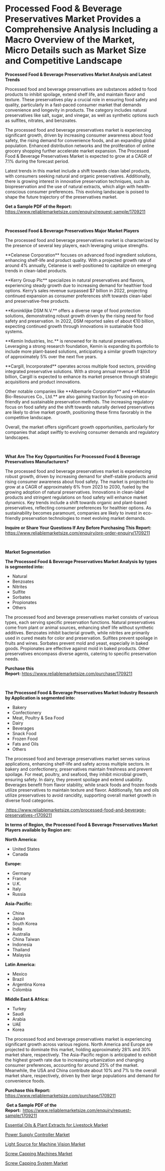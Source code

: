 <p><h1>Processed Food & Beverage Preservatives Market Provides a Comprehensive Analysis Including a Macro Overview of the Market, Micro Details such as Market Size and Competitive Landscape</h1></p><p><strong>Processed Food & Beverage Preservatives Market Analysis and Latest Trends</strong></p>
<p><p>Processed food and beverage preservatives are substances added to food products to inhibit spoilage, extend shelf life, and maintain flavor and texture. These preservatives play a crucial role in ensuring food safety and quality, particularly in a fast-paced consumer market that demands convenience and longevity in products. The category includes natural preservatives like salt, sugar, and vinegar, as well as synthetic options such as sulfites, nitrates, and benzoates.</p><p>The processed food and beverage preservatives market is experiencing significant growth, driven by increasing consumer awareness about food safety, the rising demand for convenience foods, and an expanding global population. Enhanced distribution networks and the proliferation of online grocery shopping further accelerate market expansion. The Processed Food & Beverage Preservatives Market is expected to grow at a CAGR of 7.1% during the forecast period. </p><p>Latest trends in this market include a shift towards clean label products, with consumers seeking natural and organic preservatives. Additionally, there is growing interest in innovative preservation techniques, such as biopreservation and the use of natural extracts, which align with health-conscious consumer preferences. This evolving landscape is poised to shape the future trajectory of the preservatives market.</p></p>
<p><strong>Get a Sample PDF of the Report:&nbsp;</strong> <a href="https://www.reliablemarketsize.com/enquiry/request-sample/1709211?utm_campaign=1167&utm_medium=2&utm_source=Github&utm_content=ia&utm_term=27032025&utm_id=processed-food-beverage-preservatives">https://www.reliablemarketsize.com/enquiry/request-sample/1709211</a></p>
<p>&nbsp;</p>
<p><strong>Processed Food & Beverage Preservatives Major Market Players</strong></p>
<p><p>The processed food and beverage preservatives market is characterized by the presence of several key players, each leveraging unique strengths. </p><p>**Celanese Corporation** focuses on advanced food ingredient solutions, enhancing shelf-life and product quality. With a projected growth rate of around 4% annually, Celanese is well-positioned to capitalize on emerging trends in clean-label products.</p><p>**Kerry Group Plc** specializes in natural preservatives and flavors, experiencing steady growth due to increasing demand for healthier food options. Kerry’s sales revenue surpassed $7 billion in 2022, projecting continued expansion as consumer preferences shift towards clean-label and preservative-free products.</p><p>**Koninklijke DSM N.V.** offers a diverse range of food protection solutions, demonstrating robust growth driven by the rising need for food safety and preservation. In 2022, DSM reported sales of about €10 billion, expecting continued growth through innovations in sustainable food systems.</p><p>**Kemin Industries, Inc.** is renowned for its natural preservatives. Leveraging a strong research foundation, Kemin is expanding its portfolio to include more plant-based solutions, anticipating a similar growth trajectory of approximately 5% over the next five years.</p><p>**Cargill, Incorporated** operates across multiple food sectors, providing integrated preservative solutions. With a strong annual revenue of $134 billion, Cargill is expected to enhance its market presence through strategic acquisitions and product innovations.</p><p>Other notable companies like **Albemarle Corporation** and **Naturalin Bio-Resources Co., Ltd.** are also gaining traction by focusing on eco-friendly and sustainable preservation methods. The increasing regulatory focus on food safety and the shift towards naturally derived preservatives are likely to drive market growth, positioning these firms favorably in the competitive landscape.</p><p>Overall, the market offers significant growth opportunities, particularly for companies that adapt swiftly to evolving consumer demands and regulatory landscapes.</p></p>
<p>&nbsp;</p>
<p><strong>What Are The Key Opportunities For Processed Food & Beverage Preservatives Manufacturers?</strong></p>
<p><p>The processed food and beverage preservatives market is experiencing robust growth, driven by increasing demand for shelf-stable products amid rising consumer awareness about food safety. The market is projected to grow at a CAGR of approximately 6% from 2023 to 2030, fueled by the growing adoption of natural preservatives. Innovations in clean-label products and stringent regulations on food safety will enhance market dynamics. Key trends include a shift towards organic and plant-based preservatives, reflecting consumer preferences for healthier options. As sustainability becomes paramount, companies are likely to invest in eco-friendly preservation technologies to meet evolving market demands.</p></p>
<p><strong>Inquire or Share Your Questions If Any Before Purchasing This Report:</strong> <a href="https://www.reliablemarketsize.com/enquiry/pre-order-enquiry/1709211?utm_campaign=1167&utm_medium=2&utm_source=Github&utm_content=ia&utm_term=27032025&utm_id=processed-food-beverage-preservatives">https://www.reliablemarketsize.com/enquiry/pre-order-enquiry/1709211</a></p>
<p>&nbsp;</p>
<p><strong>Market Segmentation</strong></p>
<p><strong>The Processed Food & Beverage Preservatives Market Analysis by types is segmented into:</strong></p>
<p><ul><li>Natural</li><li>Benzoates</li><li>Nitrites</li><li>Sulfite</li><li>Sorbates</li><li>Propionates</li><li>Others</li></ul></p>
<p><p>The processed food and beverage preservatives market consists of various types, each serving specific preservation functions. Natural preservatives come from plant or animal sources, enhancing shelf life without synthetic additives. Benzoates inhibit bacterial growth, while nitrites are primarily used in cured meats for color and preservation. Sulfites prevent spoilage in fruits and wines. Sorbates prevent mold and yeast, especially in baked goods. Propionates are effective against mold in baked products. Other preservatives encompass diverse agents, catering to specific preservation needs.</p></p>
<p><strong>Purchase this Report:&nbsp;</strong><a href="https://www.reliablemarketsize.com/purchase/1709211?utm_campaign=1167&utm_medium=2&utm_source=Github&utm_content=ia&utm_term=27032025&utm_id=processed-food-beverage-preservatives">https://www.reliablemarketsize.com/purchase/1709211</a></p>
<p>&nbsp;</p>
<p><strong>The Processed Food & Beverage Preservatives Market Industry Research by Application is segmented into:</strong></p>
<p><ul><li>Bakery</li><li>Confectionery</li><li>Meat, Poultry & Sea Food</li><li>Dairy</li><li>Beverages</li><li>Snack Food</li><li>Frozen Food</li><li>Fats and Oils</li><li>Others</li></ul></p>
<p><p>The processed food and beverage preservatives market serves various applications, enhancing shelf-life and safety across multiple sectors. In bakery and confectionery, preservatives maintain freshness and prevent spoilage. For meat, poultry, and seafood, they inhibit microbial growth, ensuring safety. In dairy, they prevent spoilage and extend usability. Beverages benefit from flavor stability, while snack foods and frozen foods utilize preservatives to maintain texture and flavor. Additionally, fats and oils utilize preservatives to avoid rancidity, supporting overall market growth in diverse food categories.</p></p>
<p><a href="https://www.reliablemarketsize.com/processed-food-and-beverage-preservatives-r1709211?utm_campaign=1167&utm_medium=2&utm_source=Github&utm_content=ia&utm_term=27032025&utm_id=processed-food-beverage-preservatives">&nbsp;https://www.reliablemarketsize.com/processed-food-and-beverage-preservatives-r1709211</a></p>
<p><strong>In terms of Region, the Processed Food & Beverage Preservatives Market Players available by Region are:</strong></p>
<p>
    <p> <strong> North America: </strong>
        <ul>
            <li>United States</li>
            <li>Canada</li>
        </ul>
        </p> 
    <p> <strong> Europe: </strong>
        <ul>
            <li>Germany</li>
            <li>France</li>
            <li>U.K.</li>
            <li>Italy</li>
            <li>Russia</li>
        </ul>
        </p> 
    <p> <strong> Asia-Pacific: </strong>
        <ul>
            <li>China</li>
            <li>Japan</li>
            <li>South Korea</li>
            <li>India</li>
            <li>Australia</li>
            <li>China Taiwan</li>
            <li>Indonesia</li>
            <li>Thailand</li>
            <li>Malaysia</li>
        </ul>
        </p> 
    <p> <strong> Latin America: </strong>
        <ul>
            <li>Mexico</li>
            <li>Brazil</li>
            <li>Argentina Korea</li>
            <li>Colombia</li>
        </ul>
        </p> 
    <p> <strong> Middle East & Africa: </strong>
        <ul>
            <li>Turkey</li>
            <li>Saudi</li>
            <li>Arabia</li>
            <li>UAE</li>
            <li>Korea</li>
        </ul>
    </p>
    </p>
<p><p>The processed food and beverage preservatives market is experiencing significant growth across various regions. North America and Europe are projected to dominate this market, holding approximately 28% and 30% market share, respectively. The Asia-Pacific region is anticipated to exhibit the highest growth rate due to increasing urbanization and changing consumer preferences, accounting for around 25% of the market. Meanwhile, the USA and China contribute about 10% and 7% to the overall market share, respectively, driven by their large populations and demand for convenience foods.</p></p>
<p><strong>Purchase this Report: </strong><a href="https://www.reliablemarketsize.com/purchase/1709211?utm_campaign=1167&utm_medium=2&utm_source=Github&utm_content=ia&utm_term=27032025&utm_id=processed-food-beverage-preservatives">https://www.reliablemarketsize.com/purchase/1709211</a></p>
<p>&nbsp;<strong>Get a Sample PDF of the Report:&nbsp;&nbsp;</strong><a href="https://www.reliablemarketsize.com/enquiry/request-sample/1709211?utm_campaign=1167&utm_medium=2&utm_source=Github&utm_content=ia&utm_term=27032025&utm_id=processed-food-beverage-preservatives">https://www.reliablemarketsize.com/enquiry/request-sample/1709211</a></p>
<p><strong></strong></p>
<p><p><a href="https://github.com/oliffzillamv/Market-Research-Report-List-1/blob/main/essential-oils-plant-extracts-for-livestock-market.md?utm_campaign=1167&utm_medium=2&utm_source=Github&utm_content=ia&utm_term=27032025&utm_id=processed-food-beverage-preservatives">Essential Oils & Plant Extracts for Livestock Market</a></p><p><a href="https://github.com/baetahassaz6/Market-Research-Report-List-1/blob/main/power-supply-controller-market.md?utm_campaign=1167&utm_medium=2&utm_source=Github&utm_content=ia&utm_term=27032025&utm_id=processed-food-beverage-preservatives">Power Supply Controller Market</a></p><p><a href="https://github.com/koskasislo39/Market-Research-Report-List-1/blob/main/light-source-for-machine-vision-market.md?utm_campaign=1167&utm_medium=2&utm_source=Github&utm_content=ia&utm_term=27032025&utm_id=processed-food-beverage-preservatives">Light Source for Machine Vision Market</a></p><p><a href="https://github.com/yoshih12/Market-Research-Report-List-4/blob/main/screw-capping-machines-market.md?utm_campaign=1167&utm_medium=2&utm_source=Github&utm_content=ia&utm_term=27032025&utm_id=processed-food-beverage-preservatives">Screw Capping Machines Market</a></p><p><a href="https://github.com/ryanbell8967/Market-Research-Report-List-1/blob/main/screw-capping-system-market.md?utm_campaign=1167&utm_medium=2&utm_source=Github&utm_content=ia&utm_term=27032025&utm_id=processed-food-beverage-preservatives">Screw Capping System Market</a></p></p>